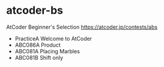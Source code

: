 # atcoder-bs

AtCoder Beginner's Selection https://atcoder.jp/contests/abs

- PracticeA Welcome to AtCoder
- ABC086A Product
- ABC081A Placing Marbles
- ABC081B Shift only
